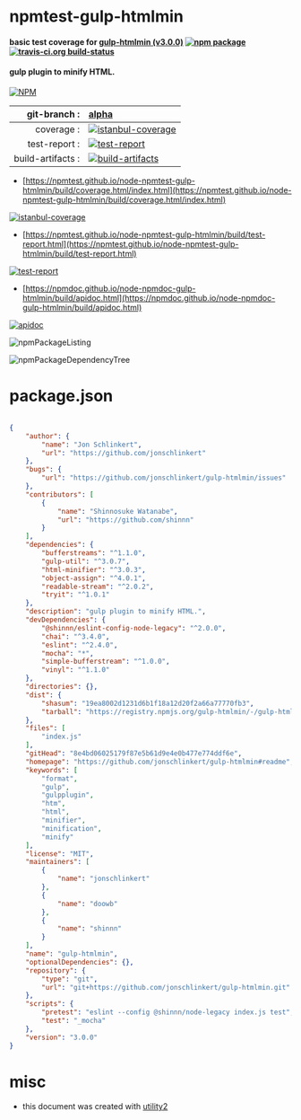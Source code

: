 # npmtest-gulp-htmlmin

#### basic test coverage for  [gulp-htmlmin (v3.0.0)](https://github.com/jonschlinkert/gulp-htmlmin#readme)  [![npm package](https://img.shields.io/npm/v/npmtest-gulp-htmlmin.svg?style=flat-square)](https://www.npmjs.org/package/npmtest-gulp-htmlmin) [![travis-ci.org build-status](https://api.travis-ci.org/npmtest/node-npmtest-gulp-htmlmin.svg)](https://travis-ci.org/npmtest/node-npmtest-gulp-htmlmin)

#### gulp plugin to minify HTML.

[![NPM](https://nodei.co/npm/gulp-htmlmin.png?downloads=true&downloadRank=true&stars=true)](https://www.npmjs.com/package/gulp-htmlmin)

| git-branch : | [alpha](https://github.com/npmtest/node-npmtest-gulp-htmlmin/tree/alpha)|
|--:|:--|
| coverage : | [![istanbul-coverage](https://npmtest.github.io/node-npmtest-gulp-htmlmin/build/coverage.badge.svg)](https://npmtest.github.io/node-npmtest-gulp-htmlmin/build/coverage.html/index.html)|
| test-report : | [![test-report](https://npmtest.github.io/node-npmtest-gulp-htmlmin/build/test-report.badge.svg)](https://npmtest.github.io/node-npmtest-gulp-htmlmin/build/test-report.html)|
| build-artifacts : | [![build-artifacts](https://npmtest.github.io/node-npmtest-gulp-htmlmin/glyphicons_144_folder_open.png)](https://github.com/npmtest/node-npmtest-gulp-htmlmin/tree/gh-pages/build)|

- [https://npmtest.github.io/node-npmtest-gulp-htmlmin/build/coverage.html/index.html](https://npmtest.github.io/node-npmtest-gulp-htmlmin/build/coverage.html/index.html)

[![istanbul-coverage](https://npmtest.github.io/node-npmtest-gulp-htmlmin/build/screenCapture.buildCi.browser.%252Ftmp%252Fbuild%252Fcoverage.lib.html.png)](https://npmtest.github.io/node-npmtest-gulp-htmlmin/build/coverage.html/index.html)

- [https://npmtest.github.io/node-npmtest-gulp-htmlmin/build/test-report.html](https://npmtest.github.io/node-npmtest-gulp-htmlmin/build/test-report.html)

[![test-report](https://npmtest.github.io/node-npmtest-gulp-htmlmin/build/screenCapture.buildCi.browser.%252Ftmp%252Fbuild%252Ftest-report.html.png)](https://npmtest.github.io/node-npmtest-gulp-htmlmin/build/test-report.html)

- [https://npmdoc.github.io/node-npmdoc-gulp-htmlmin/build/apidoc.html](https://npmdoc.github.io/node-npmdoc-gulp-htmlmin/build/apidoc.html)

[![apidoc](https://npmdoc.github.io/node-npmdoc-gulp-htmlmin/build/screenCapture.buildCi.browser.%252Ftmp%252Fbuild%252Fapidoc.html.png)](https://npmdoc.github.io/node-npmdoc-gulp-htmlmin/build/apidoc.html)

![npmPackageListing](https://npmtest.github.io/node-npmtest-gulp-htmlmin/build/screenCapture.npmPackageListing.svg)

![npmPackageDependencyTree](https://npmtest.github.io/node-npmtest-gulp-htmlmin/build/screenCapture.npmPackageDependencyTree.svg)



# package.json

```json

{
    "author": {
        "name": "Jon Schlinkert",
        "url": "https://github.com/jonschlinkert"
    },
    "bugs": {
        "url": "https://github.com/jonschlinkert/gulp-htmlmin/issues"
    },
    "contributors": [
        {
            "name": "Shinnosuke Watanabe",
            "url": "https://github.com/shinnn"
        }
    ],
    "dependencies": {
        "bufferstreams": "^1.1.0",
        "gulp-util": "^3.0.7",
        "html-minifier": "^3.0.3",
        "object-assign": "^4.0.1",
        "readable-stream": "^2.0.2",
        "tryit": "^1.0.1"
    },
    "description": "gulp plugin to minify HTML.",
    "devDependencies": {
        "@shinnn/eslint-config-node-legacy": "^2.0.0",
        "chai": "^3.4.0",
        "eslint": "^2.4.0",
        "mocha": "*",
        "simple-bufferstream": "^1.0.0",
        "vinyl": "^1.1.0"
    },
    "directories": {},
    "dist": {
        "shasum": "19ea8002d1231d6b1f18a12d20f2a66a77770fb3",
        "tarball": "https://registry.npmjs.org/gulp-htmlmin/-/gulp-htmlmin-3.0.0.tgz"
    },
    "files": [
        "index.js"
    ],
    "gitHead": "8e4bd06025179f87e5b61d9e4e0b477e774ddf6e",
    "homepage": "https://github.com/jonschlinkert/gulp-htmlmin#readme",
    "keywords": [
        "format",
        "gulp",
        "gulpplugin",
        "htm",
        "html",
        "minifier",
        "minification",
        "minify"
    ],
    "license": "MIT",
    "maintainers": [
        {
            "name": "jonschlinkert"
        },
        {
            "name": "doowb"
        },
        {
            "name": "shinnn"
        }
    ],
    "name": "gulp-htmlmin",
    "optionalDependencies": {},
    "repository": {
        "type": "git",
        "url": "git+https://github.com/jonschlinkert/gulp-htmlmin.git"
    },
    "scripts": {
        "pretest": "eslint --config @shinnn/node-legacy index.js test",
        "test": "_mocha"
    },
    "version": "3.0.0"
}
```



# misc
- this document was created with [utility2](https://github.com/kaizhu256/node-utility2)
